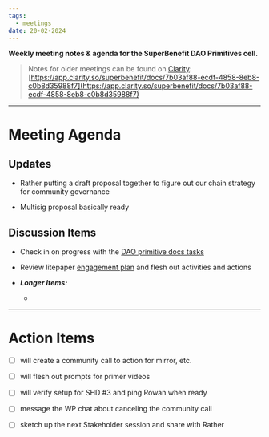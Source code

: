 ```yaml
---
tags:
  - meetings
date: 20-02-2024
---
```

**Weekly meeting notes & agenda for the SuperBenefit DAO Primitives cell.**

> Notes for older meetings can be found on [Clarity](https://app.clarity.so/superbenefit/docs/7b03af88-ecdf-4858-8eb8-c0b8d35988f7):
> [https://app.clarity.so/superbenefit/docs/7b03af88-ecdf-4858-8eb8-c0b8d35988f7](https://app.clarity.so/superbenefit/docs/7b03af88-ecdf-4858-8eb8-c0b8d35988f7)

---

# Meeting Agenda

## Updates

- Rather putting a draft proposal together to figure out our chain strategy for community governance

- Multisig proposal basically ready

## Discussion Items

- Check in on progress with the [DAO primitive docs tasks ](https://app.charmverse.io/superbenefit/dao-primitives-outline-7583792077146374#heading-7)

- Review litepaper [engagement plan](https://app.charmverse.io/superbenefit/engagement-plan-for-wp-stakeholders-and-community-06597636221963832) and flesh out activities and actions

- **_Longer Items:_**

  -  

---

# Action Items

- [ ]  will create a community call to action for mirror, etc. 

- [ ]  will flesh out prompts for primer videos

- [ ]  will verify setup for SHD #3 and ping Rowan when ready

- [ ]  message the WP chat about canceling the community call

- [ ]  sketch up the next Stakeholder session and share with Rather